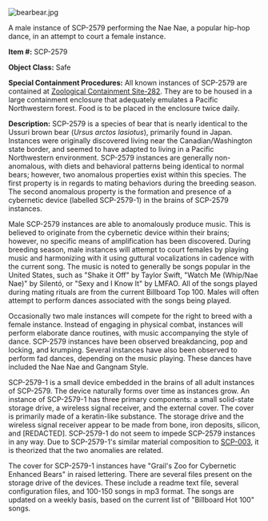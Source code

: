![bearbear.jpg](http://scp-wiki.wdfiles.com/local--files/scp-2579/bearbear.jpg)

A male instance of SCP-2579 performing the Nae Nae, a popular hip-hop dance, in an attempt to court a female instance.

**Item #:** SCP-2579

**Object Class:** Safe

**Special Containment Procedures:** All known instances of SCP-2579 are contained at [Zoological Containment Site-282](/scp-3254). They are to be housed in a large containment enclosure that adequately emulates a Pacific Northwestern forest. Food is to be placed in the enclosure twice daily.

**Description:** SCP-2579 is a species of bear that is nearly identical to the Ussuri brown bear (_Ursus arctos lasiotus_), primarily found in Japan. Instances were originally discovered living near the Canadian/Washington state border, and seemed to have adapted to living in a Pacific Northwestern environment. SCP-2579 instances are generally non-anomalous, with diets and behavioral patterns being identical to normal bears; however, two anomalous properties exist within this species. The first property is in regards to mating behaviors during the breeding season. The second anomalous property is the formation and presence of a cybernetic device (labelled SCP-2579-1) in the brains of SCP-2579 instances.

Male SCP-2579 instances are able to anomalously produce music. This is believed to originate from the cybernetic device within their brains; however, no specific means of amplification has been discovered. During breeding season, male instances will attempt to court females by playing music and harmonizing with it using guttural vocalizations in cadence with the current song. The music is noted to generally be songs popular in the United States, such as "Shake it Off" by Taylor Swift, "Watch Me (Whip/Nae Nae)" by Silentó, or "Sexy and I Know It" by LMFAO. All of the songs played during mating rituals are from the current Billboard Top 100. Males will often attempt to perform dances associated with the songs being played.

Occasionally two male instances will compete for the right to breed with a female instance. Instead of engaging in physical combat, instances will perform elaborate dance routines, with music accompanying the style of dance. SCP-2579 instances have been observed breakdancing, pop and locking, and krumping. Several instances have also been observed to perform fad dances, depending on the music playing. These dances have included the Nae Nae and Gangnam Style.

SCP-2579-1 is a small device embedded in the brains of all adult instances of SCP-2579. The device naturally forms over time as instances grow. An instance of SCP-2579-1 has three primary components: a small solid-state storage drive, a wireless signal receiver, and the external cover. The cover is primarily made of a keratin-like substance. The storage drive and the wireless signal receiver appear to be made from bone, iron deposits, silicon, and \[REDACTED\]. SCP-2579-1 do not seem to impede SCP-2579 instances in any way. Due to SCP-2579-1's similar material composition to [SCP-003](/scp-003), it is theorized that the two anomalies are related.

The cover for SCP-2579-1 instances have "Grail's Zoo for Cybernetic Enhanced Bears" in raised lettering. There are several files present on the storage drive of the devices. These include a readme text file, several configuration files, and 100-150 songs in mp3 format. The songs are updated on a weekly basis, based on the current list of "Billboard Hot 100" songs.